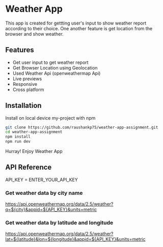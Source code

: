 
# Weather App

This app is created for gettting user's input to show weather report according to their choice. One another feature is get location from the browser and show weather.


## Features

- Get user input to get weather report
- Get Browser Location using Geolocation
- Used Weather Api (openweathermap Api)
- Live previews
- Responsive
- Cross platform


## Installation

Install on local device my-project with npm

```bash
git clone https://github.com/raushankp75/weather-app-assignment.git 
cd weather-app-assignment
npm install
npm run dev

```
 Hurray! Enjoy Weather App
## API Reference

API_KEY = ENTER_YOUR_API_KEY

### Get weather data by city name
https://api.openweathermap.org/data/2.5/weather?q=${city}&appid=${API_KEY}&units=metric

### Get weather data by latitude and longitude
https://api.openweathermap.org/data/2.5/weather?lat=${latitude}&lon=${longitude}&appid=${API_KEY}&units=metric




